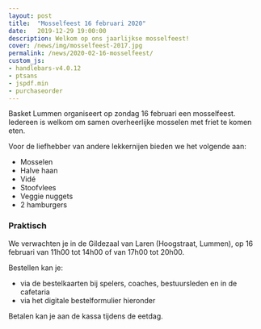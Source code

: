 ```yaml
---
layout: post
title:  "Mosselfeest 16 februari 2020"
date:   2019-12-29 19:00:00
description: Welkom op ons jaarlijkse mosselfeest!
cover: /news/img/mosselfeest-2017.jpg
permalink: /news/2020-02-16-mosselfeest/
custom_js:
- handlebars-v4.0.12
- ptsans
- jspdf.min
- purchaseorder
---
```


Basket Lummen organiseert op zondag 16 februari een mosselfeest. Iedereen is welkom om samen overheerlijke mosselen met friet te komen eten.

Voor de liefhebber van andere lekkernijen bieden we het volgende aan:
- Mosselen
- Halve haan
- Vidé
- Stoofvlees
- Veggie nuggets
- 2 hamburgers

### Praktisch

We verwachten je in de Gildezaal van Laren (Hoogstraat, Lummen), op 16 februari van 11h00 tot 14h00 of van 17h00 tot 20h00.

Bestellen kan je:
- via de bestelkaarten bij spelers, coaches, bestuursleden en in de cafetaria
- via het digitale bestelformulier hieronder

Betalen kan je aan de kassa tijdens de eetdag.

<div data-saleid="f92ca1e8-51d7-4211-912b-118ee0949225"  data-title="Plaats je bestelling" data-buttontext="Bestellen"  data-nexttext="Nog een bestelling plaatsen" data-optional="email"></div>
